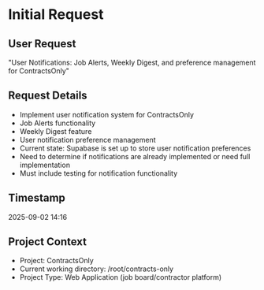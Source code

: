 # Initial Request

## User Request
"User Notifications: Job Alerts, Weekly Digest, and preference management for ContractsOnly"

## Request Details
- Implement user notification system for ContractsOnly
- Job Alerts functionality 
- Weekly Digest feature
- User notification preference management
- Current state: Supabase is set up to store user notification preferences
- Need to determine if notifications are already implemented or need full implementation
- Must include testing for notification functionality

## Timestamp
2025-09-02 14:16

## Project Context
- Project: ContractsOnly
- Current working directory: /root/contracts-only
- Project Type: Web Application (job board/contractor platform)